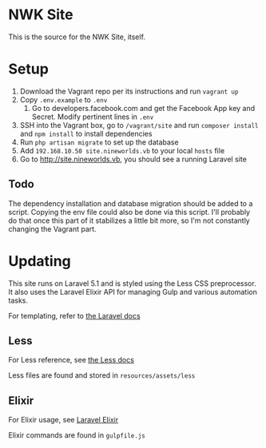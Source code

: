 # NWK Site

This is the source for the NWK Site, itself.

# Setup

1. Download the Vagrant repo per its instructions and run `vagrant up`
1. Copy `.env.example` to `.env`
    1. Go to developers.facebook.com and get the Facebook App key and Secret. Modify pertinent lines in `.env`  
1. SSH into the Vagrant box, go to `/vagrant/site` and run `composer install` and `npm install` to install dependencies
1. Run `php artisan migrate` to set up the database
1. Add `192.168.10.50 site.nineworlds.vb` to your local `hosts` file
1. Go to http://site.nineworlds.vb, you should see a running Laravel site

## Todo

The dependency installation and database migration should be added to a script. Copying the env file could also be done via this script. I'll probably do that once this part of it stabilizes a little bit more, so I'm not constantly changing the Vagrant part.

# Updating

This site runs on Laravel 5.1 and is styled using the Less CSS preprocessor. It also uses the Laravel Elixir API for managing Gulp and various automation tasks.

For templating, refer to [the Laravel docs](https://laravel.com/docs/5.1/blade#defining-a-layout)

## Less

For Less reference, see [the Less docs](http://lesscss.org/)

Less files are found and stored in `resources/assets/less`

## Elixir

For Elixir usage, see [Laravel Elixir](https://laravel.com/docs/5.1/elixir)

Elixir commands are found in `gulpfile.js`